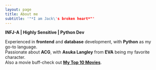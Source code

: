 ```yaml
---
layout: page
title: About me
subtitle: '"*I am Jack\'s broken heart*"'
---
```


**INFJ-A \| Highly Sensitive \| Python Dev**

Experienced in **frontend** and **database** development, with **Python** as my go-to language.  
Passionate about **ACG**, with **Asuka Langley** from **EVA** being my favorite character.  
Also a movie buff-check out [**My Top 10 Movies**](https://www.douban.com/doulist/149957537/).
